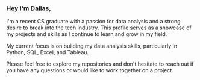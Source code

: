 ### Hey I'm Dallas,

I'm a recent CS graduate with a passion for data analysis and a strong desire to break into the tech industry. This profile serves as a showcase of my projects and skills as I continue to learn and grow in my field.

My current focus is on building my data analysis skills, particularly in Python, SQL, Excel, and Tableau. 

Please feel free to explore my repositories and don't hesitate to reach out if you have any questions or would like to work together on a project.

<!--
**Dfria/Dfria** is a ✨ _special_ ✨ repository because its `README.md` (this file) appears on your GitHub profile.


-->
